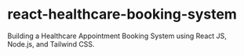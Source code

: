 # react-healthcare-booking-system
Building a Healthcare Appointment Booking System using React JS, Node.js, and Tailwind CSS.
